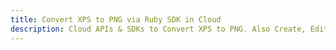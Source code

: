 ---title: Convert XPS to PNG via Ruby SDK in Clouddescription: Cloud APIs & SDKs to Convert XPS to PNG. Also Create, Edit & Render Microsoft Word & OpenOffice documents in the Cloud.---